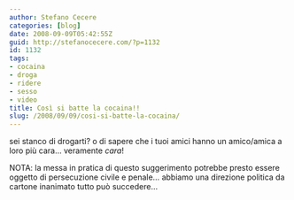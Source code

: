 ```yaml
---
author: Stefano Cecere
categories: [blog]
date: 2008-09-09T05:42:55Z
guid: http://stefanocecere.com/?p=1132
id: 1132
tags:
- cocaina
- droga
- ridere
- sesso
- video
title: Così si batte la cocaina!!
slug: /2008/09/09/cosi-si-batte-la-cocaina/
---
```


sei stanco di drogarti? o di sapere che i tuoi amici hanno un amico/amica a loro più cara… veramente _cara_!

NOTA: la messa in pratica di questo suggerimento potrebbe presto essere oggetto di persecuzione civile e penale… abbiamo una direzione politica da cartone inanimato tutto può succedere…